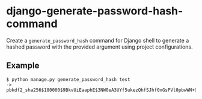 # django-generate-password-hash-command

Create a `generate_password_hash` command for Django shell to generate a hashed password with the provided argument using project configurations.

## Example
```
$ python manage.py generate_password_hash test
-> pbkdf2_sha256$180000$9BkvUiEaaphE$3NW0eA3UYf5ukezQhfSJhf0xGsPVl0pbwWN+9bbXLwU=
```
